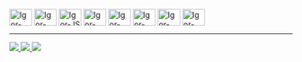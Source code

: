 <!-- <div style='display: inline-block'>
    <a href='https://github.com/FelipeDieguez10'>
      <img height='120em' src='https://github-readme-stats.vercel.app/api?username=FelipeDieguez10&theme=gotham&show_icons=true&include_all_commits=true&count_private=true'/>
      <img height='120em' src='https://github-readme-stats.vercel.app/api/top-langs/?username=FelipeDieguez10&layout=compact&theme=gotham'/>
      <img height='180em' src='https://github-readme-stats.vercel.app/api/wakatime?username=FelipeDieguez10&layout=compact&theme=gotham'/>
   </a>
</div> -->
<div style='display: inline-block'><br>
  <img align='center' alt='Igor-HTML' height= '30' width='40' src="https://cdn.jsdelivr.net/gh/devicons/devicon/icons/html5/html5-plain.svg" />
  <img align='center' alt='Igor-CSS' height= '30' width='40' src="https://cdn.jsdelivr.net/gh/devicons/devicon/icons/css3/css3-plain.svg" />
  <img align='center' alt='Igor-JS' height= '30' width='40' src="https://cdn.jsdelivr.net/gh/devicons/devicon/icons/javascript/javascript-plain.svg" />      
  <img align='center' alt='Igor-CSHARP' height= '30' width='40' src="https://cdn.jsdelivr.net/gh/devicons/devicon/icons/csharp/csharp-plain.svg" />
  <img align='center' alt='Igor-FLUTTER' height= '30' width='40' src="https://cdn.jsdelivr.net/gh/devicons/devicon/icons/flutter/flutter-plain.svg" />
  <img align='center' alt='Igor-DART' height= '30' width='40' src="https://cdn.jsdelivr.net/gh/devicons/devicon/icons/dart/dart-plain.svg" />
  <img align='center' alt='Igor-PHP' height= '30' width='40'src="https://cdn.jsdelivr.net/gh/devicons/devicon/icons/php/php-plain.svg" />
    <img align='center' alt='Igor-PHP' height= '30' width='40'src="https://cdn.jsdelivr.net/gh/devicons/devicon/icons/java/java-plain.svg" />
</div>
<hr>
<div>
  <a href='https://www.instagram.com/dieguez_felipe/' target='_blank'>
    <img src='https://img.shields.io/badge/Instagram-E4405F?style=for-the-badge&logo=instagram&logoColor=white' target="_blank">
  </a>
  <a href='https://www.linkedin.com/in/felipe-dieguez-b70b20233/' target='_blank'>
    <img src='https://img.shields.io/badge/LinkedIn-0077B5?style=for-the-badge&logo=linkedin&logoColor=white' target="_blank">
  </a>
  <a href='mailto:felipedeoliveiradieguez@gmail.com'>
    <img src='https://img.shields.io/badge/Gmail-D14836?style=for-the-badge&logo=gmail&logoColor=white' target="_blank">
  </a>
</div>
<!-- <div>
    <h4>e-mail para contato: felipedeoliveiradieguez@gmail.com</h4>
</div>
 -->
